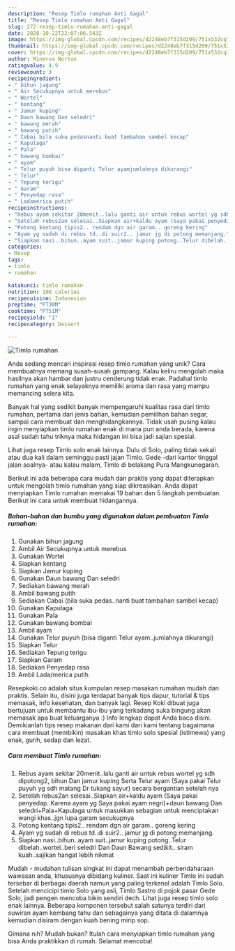 ```yaml
---
description: "Resep Timlo rumahan Anti Gagal"
title: "Resep Timlo rumahan Anti Gagal"
slug: 272-resep-timlo-rumahan-anti-gagal
date: 2020-10-22T22:07:06.543Z
image: https://img-global.cpcdn.com/recipes/d2248eb7f315d209/751x532cq70/timlo-rumahan-foto-resep-utama.jpg
thumbnail: https://img-global.cpcdn.com/recipes/d2248eb7f315d209/751x532cq70/timlo-rumahan-foto-resep-utama.jpg
cover: https://img-global.cpcdn.com/recipes/d2248eb7f315d209/751x532cq70/timlo-rumahan-foto-resep-utama.jpg
author: Minerva Norton
ratingvalue: 4.9
reviewcount: 3
recipeingredient:
- " bihun jagung"
- " Air Secukupnya untuk merebus"
- " Wortel"
- " kentang"
- " Jamur kuping"
- " Daun bawang Dan seledri"
- " bawang merah"
- " bawang putih"
- " Cabai bila suka pedasnanti buat tambahan sambel kecap"
- " Kapulaga"
- " Pala"
- " bawang bombai"
- " ayam"
- " Telur puyuh bisa diganti Telur ayamjumlahnya dikurangi"
- " Telur"
- " Tepung terigu"
- " Garam"
- " Penyedap rasa"
- " Ladamerica putih"
recipeinstructions:
- "Rebus ayam sekitar 20menit..lalu ganti air untuk rebus wortel yg sdh dipotong2, bihun Dan jamur kuping Serta Telur ayam (Saya pakai Telur puyuh yg sdh matang Dr tukang sayur) secara bergantian setelah nya"
- "Setelah rebus2an selesai..Siapkan air+kaldu ayam (Saya pakai penyedap..Karena ayam yg Saya pakai ayam negri)+daun bawang Dan seledri+Pala+Kapulaga untuk masukkan sebagian untuk menciptakan wangi khas..jgn lupa garam secukupnya"
- "Potong kentang tipis2.. rendam dgn air garam.. goreng kering"
- "Ayam yg sudah di rebus td..di suir2.. jamur jg di potong memanjang."
- "Siapkan nasi..bihun..ayam suit..jamur kuping potong..Telur dibelah..wortel..beri seledri Dan Daun Bawang sedikit.. siram kuah..sajikan hangat lebih nikmat"
categories:
- Resep
tags:
- timlo
- rumahan

katakunci: timlo rumahan 
nutrition: 108 calories
recipecuisine: Indonesian
preptime: "PT30M"
cooktime: "PT51M"
recipeyield: "1"
recipecategory: Dessert

---
```



![Timlo rumahan](https://img-global.cpcdn.com/recipes/d2248eb7f315d209/751x532cq70/timlo-rumahan-foto-resep-utama.jpg)

Anda sedang mencari inspirasi resep timlo rumahan yang unik? Cara membuatnya memang susah-susah gampang. Kalau keliru mengolah maka hasilnya akan hambar dan justru cenderung tidak enak. Padahal timlo rumahan yang enak selayaknya memiliki aroma dan rasa yang mampu memancing selera kita.

Banyak hal yang sedikit banyak mempengaruhi kualitas rasa dari timlo rumahan, pertama dari jenis bahan, kemudian pemilihan bahan segar, sampai cara membuat dan menghidangkannya. Tidak usah pusing kalau ingin menyiapkan timlo rumahan enak di mana pun anda berada, karena asal sudah tahu triknya maka hidangan ini bisa jadi sajian spesial.

Lihat juga resep Timlo solo enak lainnya. Dulu di Solo, paling tidak sekali atau dua kali dalam seminggu pasti jajan Timlo. Gede -dari kantor tinggal jalan soalnya- atau kalau malam, Timlo di belakang Pura Mangkunegaran.


Berikut ini ada beberapa cara mudah dan praktis yang dapat diterapkan untuk mengolah timlo rumahan yang siap dikreasikan. Anda dapat menyiapkan Timlo rumahan memakai 19 bahan dan 5 langkah pembuatan. Berikut ini cara untuk membuat hidangannya.

<!--inarticleads1-->

##### Bahan-bahan dan bumbu yang digunakan dalam pembuatan Timlo rumahan:

1. Gunakan  bihun jagung
1. Ambil  Air Secukupnya untuk merebus
1. Gunakan  Wortel
1. Siapkan  kentang
1. Siapkan  Jamur kuping
1. Gunakan  Daun bawang Dan seledri
1. Sediakan  bawang merah
1. Ambil  bawang putih
1. Sediakan  Cabai (bila suka pedas..nanti buat tambahan sambel kecap)
1. Gunakan  Kapulaga
1. Gunakan  Pala
1. Gunakan  bawang bombai
1. Ambil  ayam
1. Gunakan  Telur puyuh (bisa diganti Telur ayam..jumlahnya dikurangi)
1. Siapkan  Telur
1. Sediakan  Tepung terigu
1. Siapkan  Garam
1. Sediakan  Penyedap rasa
1. Ambil  Lada/merica putih


Resepkoki.co adalah situs kumpulan resep masakan rumahan mudah dan praktis. Selain itu, disini juga terdapat banyak tips dapur, tutorial &amp; tips memasak, info kesehatan, dan banyak lagi. Resep Koki dibuat juga bertujuan untuk membantu ibu-ibu yang terkadang suka bingung akan memasak apa buat keluarganya :) Info lengkap dapat Anda baca disini. Demikianlah tips resep makanan dari kami dari kami tentang bagaimana cara membuat (membikin) masakan khas timlo solo spesial (istimewa) yang enak, gurih, sedap dan lezat. 

<!--inarticleads2-->

##### Cara membuat Timlo rumahan:

1. Rebus ayam sekitar 20menit..lalu ganti air untuk rebus wortel yg sdh dipotong2, bihun Dan jamur kuping Serta Telur ayam (Saya pakai Telur puyuh yg sdh matang Dr tukang sayur) secara bergantian setelah nya
1. Setelah rebus2an selesai..Siapkan air+kaldu ayam (Saya pakai penyedap..Karena ayam yg Saya pakai ayam negri)+daun bawang Dan seledri+Pala+Kapulaga untuk masukkan sebagian untuk menciptakan wangi khas..jgn lupa garam secukupnya
1. Potong kentang tipis2.. rendam dgn air garam.. goreng kering
1. Ayam yg sudah di rebus td..di suir2.. jamur jg di potong memanjang.
1. Siapkan nasi..bihun..ayam suit..jamur kuping potong..Telur dibelah..wortel..beri seledri Dan Daun Bawang sedikit.. siram kuah..sajikan hangat lebih nikmat


Mudah - mudahan tulisan singkat ini dapat menambah perbendaharaan wawasan anda, khususnya dibidang kuliner. Saat ini kuliner Timlo ini sudah tersebar di berbagai daerah namun yang paling terkenal adalah Timlo Solo. Setelah mencicipi timlo Solo yang asli, Timlo Sastro di pojok pasar Gede Solo, jadi pengen mencoba bikin sendiri dech. Lihat juga resep timlo solo enak lainnya. Beberapa komponen tersebut salah satunya terdiri dari suwiran ayam kembang tahu dan sebagainya yang ditata di dalamnya kemudian disiram dengan kuah bening mirip sop. 

Gimana nih? Mudah bukan? Itulah cara menyiapkan timlo rumahan yang bisa Anda praktikkan di rumah. Selamat mencoba!
